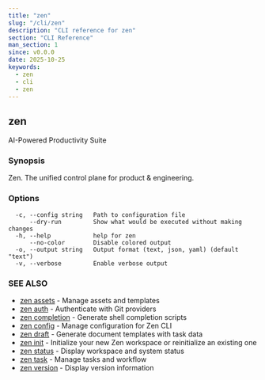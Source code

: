 ```yaml
---
title: "zen"
slug: "/cli/zen"
description: "CLI reference for zen"
section: "CLI Reference"
man_section: 1
since: v0.0.0
date: 2025-10-25
keywords:
  - zen
  - cli
  - zen
---
```


## zen

AI-Powered Productivity Suite

### Synopsis

Zen. The unified control plane for product & engineering.

### Options

```
  -c, --config string   Path to configuration file
      --dry-run         Show what would be executed without making changes
  -h, --help            help for zen
      --no-color        Disable colored output
  -o, --output string   Output format (text, json, yaml) (default "text")
  -v, --verbose         Enable verbose output
```

### SEE ALSO

* [zen assets](zen-assets.md.md)	 - Manage assets and templates
* [zen auth](zen-auth.md.md)	 - Authenticate with Git providers
* [zen completion](zen-completion.md.md)	 - Generate shell completion scripts
* [zen config](zen-config.md.md)	 - Manage configuration for Zen CLI
* [zen draft](zen-draft.md.md)	 - Generate document templates with task data
* [zen init](zen-init.md.md)	 - Initialize your new Zen workspace or reinitialize an existing one
* [zen status](zen-status.md.md)	 - Display workspace and system status
* [zen task](zen-task.md.md)	 - Manage tasks and workflow
* [zen version](zen-version.md.md)	 - Display version information

